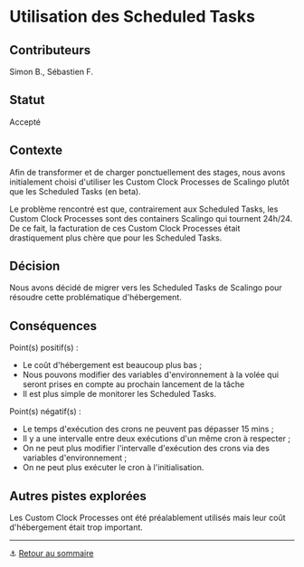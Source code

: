 # Utilisation des Scheduled Tasks

## Contributeurs

Simon B., Sébastien F.

## Statut

Accepté

## Contexte

Afin de transformer et de charger ponctuellement des stages, nous avons initialement choisi d'utiliser les Custom Clock
Processes de Scalingo plutôt que les Scheduled Tasks (en beta).

Le problème rencontré est que, contrairement aux Scheduled Tasks, les Custom Clock Processes sont des containers
Scalingo qui tournent 24h/24. De ce fait, la facturation de ces Custom Clock Processes était drastiquement plus chère
que pour les Scheduled Tasks.

## Décision

Nous avons décidé de migrer vers les Scheduled Tasks de Scalingo pour résoudre cette problématique d'hébergement.

## Conséquences

Point(s) positif(s) :
* Le coût d'hébergement est beaucoup plus bas ;
* Nous pouvons modifier des variables d'environnement à la volée qui seront prises en compte au prochain lancement de la
tâche
* Il est plus simple de monitorer les Scheduled Tasks.

Point(s) négatif(s) :
* Le temps d'exécution des crons ne peuvent pas dépasser 15 mins ;
* Il y a une intervalle entre deux exécutions d'un même cron à respecter ;
* On ne peut plus modifier l'intervalle d'exécution des crons via des variables d'environnement ;
* On ne peut plus exécuter le cron à l'initialisation.

## Autres pistes explorées

Les Custom Clock Processes ont été préalablement utilisés mais leur coût d'hébergement était trop important.

---

⚓️ [Retour au sommaire](./index.md)
